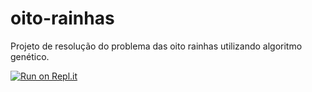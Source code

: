 # oito-rainhas
Projeto de resolução do problema das oito rainhas utilizando algoritmo genético. 

[![Run on Repl.it](https://repl.it/badge/github/MiniMarvin/oito-rainhas)](https://repl.it/github/MiniMarvin/oito-rainhas)
